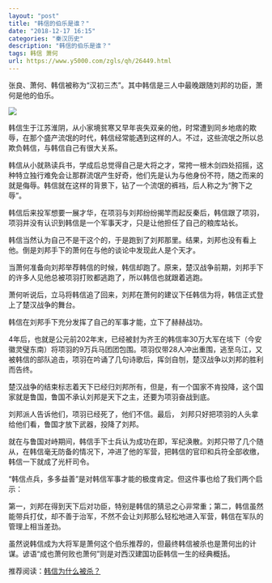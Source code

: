 ```yaml
---
layout: "post"
title: "韩信的伯乐是谁？"
date: "2018-12-17 16:15"
categories: "秦汉历史"
description: "韩信的伯乐是谁？"
tags: 韩信 萧何
url: https://www.y5000.com/zgls/qh/26449.html
---
```






张良、萧何、韩信被称为“汉初三杰”。其中韩信是三人中最晚跟随刘邦的功臣，萧何是他的伯乐。

![](https://img.y5000.com/uploads/allimg/171124/13-1G124161444H8.jpg)

韩信生于江苏淮阴，从小家境贫寒又早年丧失双亲的他，时常遭到同乡地痞的欺辱，在那个盛产流氓的时代，韩信经常能遇到这样的人。不过，这些流氓之所以总欺负韩信，与韩信自己有很大关系。

韩信从小就熟读兵书，学成后总觉得自己是大将之才，常挎一根木剑四处招摇，这种特立独行难免会让那群流氓产生好奇，他们先是认为与他身份不符，随之而来的就是侮辱。韩信就在这样的背景下，钻了一个流氓的裤裆，后人称之为“胯下之辱”。

韩信后来投军想要一展才华，在项羽与刘邦纷纷揭竿而起反秦后，韩信跟了项羽，项羽并没有认识到韩信是一个军事天才，只是让他担任了自己的粮库站长。

韩信当然认为自己不是干这个的，于是跑到了刘邦那里。结果，刘邦也没有看上他。倒是刘邦手下的萧何在与他的谈论中发现此人是个天才。

当萧何准备向刘邦举荐韩信的时候，韩信却跑了。原来，楚汉战争前期，刘邦手下的许多人见他总被项羽打败都逃跑了，所以韩信也就跟着逃跑。

萧何听说后，立马将韩信追了回来，刘邦在萧何的建议下任韩信为将，韩信正式登上了楚汉战争的舞台。

韩信在刘邦手下充分发挥了自己的军事才能，立下了赫赫战功。

4年后，也就是公元前202年末，已经被封为齐王的韩信率30万大军在垓下（今安徽灵璧东南）将项羽的9万兵马团团包围。项羽仅带28人冲出重围，逃至乌江，又被韩信的部队追击，项羽在吟诵了几句诗歌后，挥剑自刎，楚汉战争以刘邦的胜利而告终。

楚汉战争的结束标志着天下已经归刘邦所有，但是，有一个国家不肯投降，这个国家就是鲁国，鲁国不承认刘邦是天下之主，还要为项羽奋战到底。

刘邦派人告诉他们，项羽已经死了，他们不信。最后， 刘邦只好把项羽的人头拿给他们看，鲁国才放下武器，投降了刘邦。

就在与鲁国对峙期间，韩信手下士兵认为成功在即，军纪涣散。刘邦只带了几个随从，在韩信毫无防备的情况下，冲进了他的军营，把韩信的官印和兵符全部收缴，韩信一下就成了光杆司令。

“韩信点兵，多多益善”是对韩信军事才能的极度肯定。但这件事也给了我们两个启示：

第一，刘邦在得到天下后对功臣，特别是韩信的猜忌之心非常重；第二，韩信虽然能带兵打仗，却不善于治军，不然不会让刘邦那么轻松地进入军营，韩信在军队的管理上相当差劲。

虽然说韩信成为大将军是萧何这个伯乐推荐的，但最终韩信被杀也是萧何出的计谋。谚语“成也萧何败也萧何”则是对西汉建国功臣韩信一生的经典概括。

推荐阅读：[韩信为什么被杀？](https://www.y5000.com/zgls/qh/26034.html)
